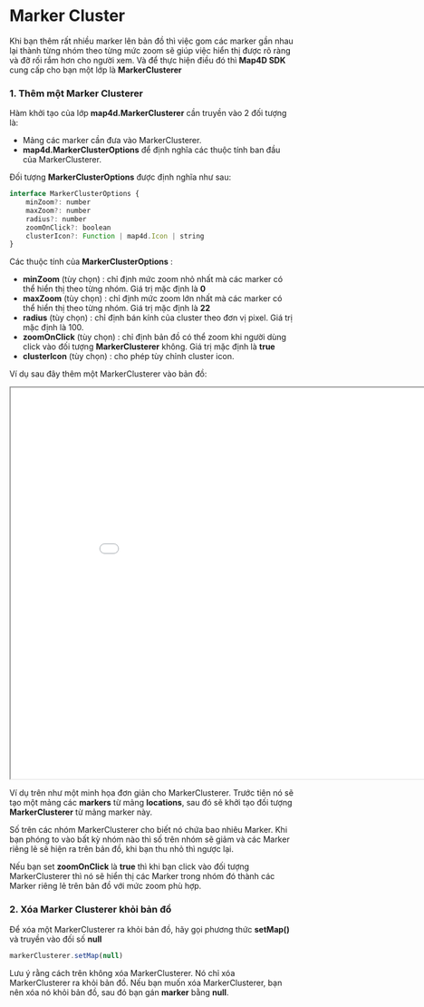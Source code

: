 # Marker Cluster

Khi bạn thêm rất nhiều marker lên bản đồ thì việc gom các marker gần nhau lại thành từng nhóm theo từng mức zoom sẽ giúp
việc hiển thị được rõ ràng và đỡ rối rắm hơn cho người xem. Và để thực hiện điều đó thì **Map4D SDK** cung cấp cho bạn một
lớp là **MarkerClusterer**

### 1. Thêm một Marker Clusterer

Hàm khởi tạo của lớp **map4d.MarkerClusterer** cần truyền vào 2 đối tượng là:

- Mảng các marker cần đưa vào MarkerClusterer.
- **map4d.MarkerClusterOptions** để định nghĩa các thuộc tính ban đầu của MarkerClusterer. 

Đối tượng **MarkerClusterOptions** được định nghĩa như sau:

```javascript
interface MarkerClusterOptions {
    minZoom?: number
    maxZoom?: number
    radius?: number
    zoomOnClick?: boolean
    clusterIcon?: Function | map4d.Icon | string
}
```

Các thuộc tính của **MarkerClusterOptions** :
- **minZoom** (tùy chọn) : chỉ định mức zoom nhỏ nhất mà các marker có thể hiển thị theo từng nhóm. Giá trị mặc định là **0** 
- **maxZoom** (tùy chọn) : chỉ định mức zoom lớn nhất mà các marker có thể hiển thị theo từng nhóm. Giá trị mặc định là **22**
- **radius** (tùy chọn) : chỉ định bán kính của cluster theo đơn vị pixel. Giá trị mặc định là 100.
- **zoomOnClick** (tùy chọn) : chỉ định bản đồ có thể zoom khi người dùng click vào đối tượng **MarkerClusterer** không. Giá trị mặc định là **true**
- **clusterIcon** (tùy chọn) : cho phép tùy chỉnh cluster icon.

Ví dụ sau đây thêm một MarkerClusterer vào bản đồ:

<iframe src="//jsfiddle.net/huydang/qjer6wx1/embedded/" style="min-width: 914px;" height="690px"></iframe>

Ví dụ trên như một minh họa đơn giản cho MarkerClusterer. Trước tiên nó sẽ tạo một mảng các **markers** từ mảng **locations**,
sau đó sẽ khởi tạo đối tượng **MarkerClusterer** từ mảng marker này.

Số trên các nhóm MarkerClusterer cho biết nó chứa bao nhiêu Marker. Khi bạn phóng to vào bất kỳ nhóm nào thì số trên nhóm
sẽ giảm và các Marker riêng lẻ sẽ hiện ra trên bản đồ, khi bạn thu nhỏ thì ngược lại.

Nếu bạn set **zoomOnClick** là **true** thì khi bạn click vào đối tượng MarkerClusterer thì nó sẽ hiển thị các Marker trong
nhóm đó thành các Marker riêng lẻ trên bản đồ với mức zoom phù hợp.

### 2. Xóa Marker Clusterer khỏi bản đồ

Để xóa một MarkerClusterer ra khỏi bản đồ, hãy gọi phương thức **setMap()** và truyền vào đối số __null__

```javascript
markerClusterer.setMap(null)
```

Lưu ý rằng cách trên không xóa MarkerClusterer. Nó chỉ xóa MarkerClusterer ra khỏi bản đồ. Nếu bạn muốn xóa MarkerClusterer,
bạn nên xóa nó khỏi bản đồ, sau đó bạn gán **marker** bằng __null__.


